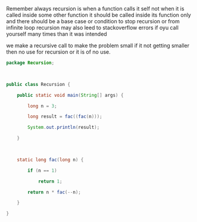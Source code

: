 Remember always 
recursion is when a function calls it self  not when it is called inside some other function it should be called inside its function only and there should be a base case or condition to stop recursion or from infinite loop recursion may also leed to stackoverflow errors if oyu call yourself many times than it was intended 

we make a recursive call to make the problem small if it not getting smaller then no use for recursion or it is of no use.
```java
package Recursion;

  

public class Recursion {

    public static void main(String[] args) {

        long n = 3;

        long result = fac((fac(n)));

        System.out.println(result);

    }

  

    static long fac(long n) {

        if (n == 1)

            return 1;

        return n * fac(--n);

    }

}
```

